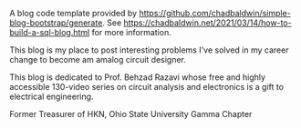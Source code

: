 A blog code template provided by https://github.com/chadbaldwin/simple-blog-bootstrap/generate.
See https://chadbaldwin.net/2021/03/14/how-to-build-a-sql-blog.html for more information.

This blog is my place to post interesting problems I've solved in my career change to become am amalog circuit designer.

This blog is dedicated to Prof. Behzad Razavi whose free and highly accessible 130-video series on circuit analysis and electronics is a gift to electrical engineering.

Former Treasurer of HKN, Ohio State University Gamma Chapter
